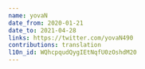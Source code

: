 ```yaml
---
name: yovaN
date_from: 2020-01-21
date_to: 2021-04-28
links: https://twitter.com/yovaN490
contributions: translation
l10n_id: WQhcpqudQygIEtNqfU0zOshdM20
---
```

